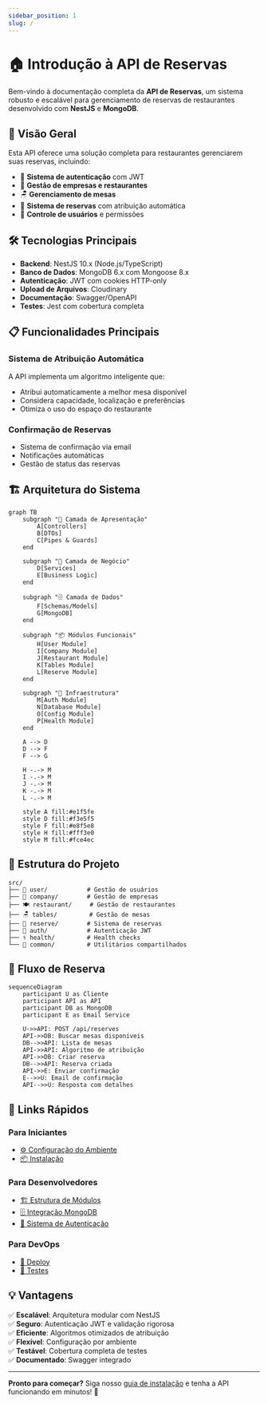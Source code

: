 ```yaml
---
sidebar_position: 1
slug: /
---
```


# 🏠 Introdução à API de Reservas

Bem-vindo à documentação completa da **API de Reservas**, um sistema robusto e escalável para gerenciamento de reservas de restaurantes desenvolvido com **NestJS** e **MongoDB**.

## 🎯 Visão Geral

Esta API oferece uma solução completa para restaurantes gerenciarem suas reservas, incluindo:

- 🔐 **Sistema de autenticação** com JWT
- 🏢 **Gestão de empresas e restaurantes**
- 🪑 **Gerenciamento de mesas**
- 📅 **Sistema de reservas** com atribuição automática
- 👥 **Controle de usuários** e permissões

## 🛠️ Tecnologias Principais

- **Backend**: NestJS 10.x (Node.js/TypeScript)
- **Banco de Dados**: MongoDB 6.x com Mongoose 8.x
- **Autenticação**: JWT com cookies HTTP-only
- **Upload de Arquivos**: Cloudinary
- **Documentação**: Swagger/OpenAPI
- **Testes**: Jest com cobertura completa

## 📋 Funcionalidades Principais

### Sistema de Atribuição Automática
A API implementa um algoritmo inteligente que:
- Atribui automaticamente a melhor mesa disponível
- Considera capacidade, localização e preferências
- Otimiza o uso do espaço do restaurante

### Confirmação de Reservas
- Sistema de confirmação via email
- Notificações automáticas
- Gestão de status das reservas

## 🏗️ Arquitetura do Sistema

```mermaid
graph TB
    subgraph "🎨 Camada de Apresentação"
        A[Controllers]
        B[DTOs]
        C[Pipes & Guards]
    end
    
    subgraph "💼 Camada de Negócio"
        D[Services]
        E[Business Logic]
    end
    
    subgraph "🗄️ Camada de Dados"
        F[Schemas/Models]
        G[MongoDB]
    end
    
    subgraph "📦 Módulos Funcionais"
        H[User Module]
        I[Company Module]
        J[Restaurant Module]
        K[Tables Module]
        L[Reserve Module]
    end
    
    subgraph "🔧 Infraestrutura"
        M[Auth Module]
        N[Database Module]
        O[Config Module]
        P[Health Module]
    end
    
    A --> D
    D --> F
    F --> G
    
    H -.-> M
    I -.-> M
    J -.-> M
    K -.-> M
    L -.-> M
    
    style A fill:#e1f5fe
    style D fill:#f3e5f5
    style F fill:#e8f5e8
    style H fill:#fff3e0
    style M fill:#fce4ec
```

## 📁 Estrutura do Projeto

```
src/
├── 👤 user/           # Gestão de usuários
├── 🏢 company/        # Gestão de empresas
├── 🍽️ restaurant/     # Gestão de restaurantes
├── 🪑 tables/         # Gestão de mesas
├── 📅 reserve/        # Sistema de reservas
├── 🔐 auth/           # Autenticação JWT
├── ⚕️ health/         # Health checks
└── 🔧 common/         # Utilitários compartilhados
```

## 🚀 Fluxo de Reserva

```mermaid
sequenceDiagram
    participant U as Cliente
    participant API as API
    participant DB as MongoDB
    participant E as Email Service
    
    U->>API: POST /api/reserves
    API->>DB: Buscar mesas disponíveis
    DB-->>API: Lista de mesas
    API->>API: Algoritmo de atribuição
    API->>DB: Criar reserva
    DB-->>API: Reserva criada
    API->>E: Enviar confirmação
    E-->>U: Email de confirmação
    API-->>U: Resposta com detalhes
```

## 🔗 Links Rápidos

### Para Iniciantes
- [⚙️ Configuração do Ambiente](./getting-started/environment-setup)
- [📦 Instalação](./getting-started/installation)

### Para Desenvolvedores
- [🏗️ Estrutura de Módulos](./architecture/module-structure)
- [🗄️ Integração MongoDB](./database/mongodb-integration)
- [🔐 Sistema de Autenticação](./authentication/overview)

### Para DevOps
- [🚀 Deploy](./deployment/overview)
- [🧪 Testes](./testing/overview)

## 💡 Vantagens

✅ **Escalável**: Arquitetura modular com NestJS  
✅ **Seguro**: Autenticação JWT e validação rigorosa  
✅ **Eficiente**: Algoritmos otimizados de atribuição  
✅ **Flexível**: Configuração por ambiente  
✅ **Testável**: Cobertura completa de testes  
✅ **Documentado**: Swagger integrado  

---

**Pronto para começar?** Siga nosso [guia de instalação](./getting-started/installation) e tenha a API funcionando em minutos! 🚀 